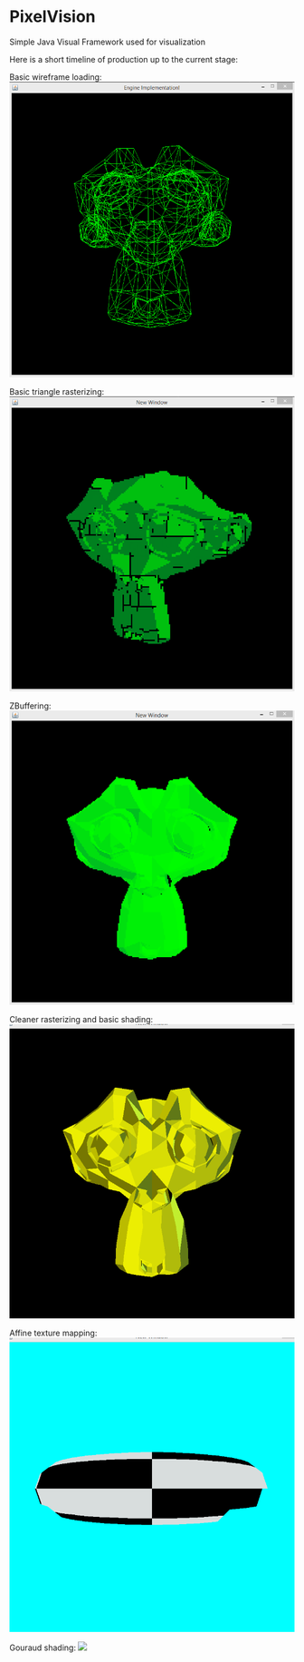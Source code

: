 # PixelVision
Simple Java Visual Framework used for visualization

Here is a short timeline of production up to the current stage:

Basic wireframe loading:
![](Development/suzanne.gif)

Basic triangle rasterizing:
![](Development/shading.gif)

ZBuffering:
![](Development/zbuffer.gif)

Cleaner rasterizing and basic shading:
![](Development/goldenMonkey.gif)

Affine texture mapping:
![](Development/affineTextures.gif)

Gouraud shading:
![](Development/gouraudMonkey.gif)